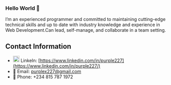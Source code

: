 
### Hello World 👋

I’m an experienced programmer and committed to
maintaining cutting-edge technical skills and up to
date with industry knowledge and experience in Web Development.Can
lead, self-manage, and collaborate in a team setting.

## Contact Information

- <img src="https://upload.wikimedia.org/wikipedia/commons/c/ca/LinkedIn_logo_initials.png" alt="LinkedIn Logo" width="20" height="20"/> LinkeIn: [https://www.linkedin.com/in/purple227](https://www.linkedin.com/in/purple227/)
- 📧 Email: [purplex227@gmail.com](mailto:purplex227@gmail.com)
- 📱 Phone: +234 815 787 1972

